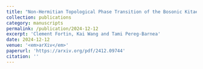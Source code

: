 ```yaml
---
title: "Non-Hermitian Topological Phase Transition of the Bosonic Kitaev Chain"
collection: publications
category: manuscripts
permalink: /publication/2024-12-12
excerpt: 'Clement Fortin, Kai Wang and Tami Pereg-Barnea'
date: 2024-12-12
venue: '<em>arXiv</em>'
paperurl: 'https://arxiv.org/pdf/2412.09744'
citation: ''
---
```

